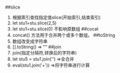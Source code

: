 ##slice
1. 根据索引查找指定值slice(开始索引,结束索引)
2. let stu1=stu.slice(2,5)
3. let stu1=stu.slice(0) 不影响原数组
##cocat
1. concat() 方法用于合并两个或多个数组。
##toString
1. 数组改变成字符串
2. [].toString() => ""
##join
1. join(指定分隔符,转换后的字符串)
2. let stu5 = stu1.join('') =>全合并
3. eval(stu1.join('+')) =>将字符串进行计算

